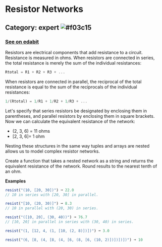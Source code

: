 # Resistor Networks
## **Category: expert** ![#f03c15](https://via.placeholder.com/18/db2828/FFFFFF?text=E)
### [See on edabit](https://edabit.com/challenge/eWXL8Jz78hP5tW644)

Resistors are electrical components that add resistance to a circuit. Resistance is measured in ohms. When resistors are connected in series, the total resistance is merely the sum of the individual resistances:

```javascript
Rtotal = R1 + R2 + R3 + ...
```

When resistors are connected in parallel, the reciprocal of the total resistance is equal to the sum of the reciprocals of the individual resistances:

```javascript
1/(Rtotal) = 1/R1 + 1/R2 + 1/R3 + ...
```

Let's specify that series resistors be designated by enclosing them in parentheses, and parallel resistors by enclosing them in square brackets. Now we can calculate the equivalent resistance of the network:

- (2, 3, 6) = 11 ohms
- [2, 3, 6]= 1 ohm

Nesting these structures in the same way tuples and arrays are nested allows us to model complex resistor networks.

Create a function that takes a nested network as a string and returns the equivalent resistance of the network. Round results to the nearest tenth of an ohm.

**Examples**
```javascript
resist("(10, [20, 30])") ➞ 22.0
// 10 in series with [20, 30] in parallel.

resist("[10, (20, 30)]") ➞ 8.3
// 10 in parallel with (20, 30) in series.

resist("([10, 20], (30, 40))") ➞ 76.7
// [10, 20] in parallel in series with (30, 40) in series.

resist("(1, [12, 4, (1, [10, (2, 8)])])") ➞ 3.0

resist("(6, [8, (4, [8, (4, [6, (8, [6, (10, 2)])])])])") ➞ 10
```
